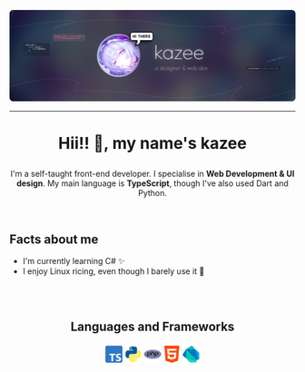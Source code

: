 
![...](https://raw.githubusercontent.com/00kazee/00kazee/refs/heads/main/dokoo.png)

<!--![...](./diggitarr.png)-->

---

# <p align="center">Hii!! 👋, my name's kazee</p>
<p align="center">I'm a self-taught front-end developer. I specialise in <b>Web Development & UI design</b>. My main language is <b>TypeScript</b>, though I've also used Dart and Python.</p>

<br>

## Facts about me
- I'm currently learning C# ✨
- I enjoy Linux ricing, even though I barely use it 🌸

<br><br>

## <p align="center">Languages and Frameworks</p>
<p align="center">
  <img src="ts.png" alt="TypeScript" width="30"/>
  <img src="python.webp" alt="Python" width="30"/>
  <img src="php.png" alt="PHP" width="30"/>
  <img src="html.png" alt="HTML" width="30"/>
  <img src="dart.png" alt="Dart" width="30"/>
</p>
